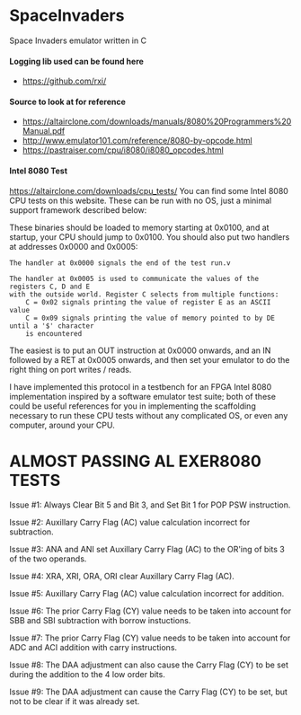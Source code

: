 # SpaceInvaders
Space Invaders emulator written in C

#### Logging lib used can be found here
- https://github.com/rxi/

#### Source to look at for reference
- https://altairclone.com/downloads/manuals/8080%20Programmers%20Manual.pdf
- http://www.emulator101.com/reference/8080-by-opcode.html
- https://pastraiser.com/cpu/i8080/i8080_opcodes.html

#### Intel 8080 Test
https://altairclone.com/downloads/cpu_tests/
You can find some Intel 8080 CPU tests on this website. These can be run with no OS, 
just a minimal support framework described below:

These binaries should be loaded to memory starting at 0x0100, and at startup, your 
CPU should jump to 0x0100. You should also put two handlers at addresses 0x0000 and 0x0005:

    The handler at 0x0000 signals the end of the test run.v

    The handler at 0x0005 is used to communicate the values of the registers C, D and E 
    with the outside world. Register C selects from multiple functions:
        C = 0x02 signals printing the value of register E as an ASCII value
        C = 0x09 signals printing the value of memory pointed to by DE until a '$' character
        is encountered

The easiest is to put an OUT instruction at 0x0000 onwards, and an IN followed by a RET at 
0x0005 onwards, and then set your emulator to do the right thing on port writes / reads.

I have implemented this protocol in a testbench for an FPGA Intel 8080 implementation inspired 
by a software emulator test suite; both of these could be useful references for you in 
implementing the scaffolding necessary to run these CPU tests without any complicated OS,
or even any computer, around your CPU.

# ALMOST PASSING AL EXER8080 TESTS
Issue #1: Always Clear Bit 5 and Bit 3, and Set Bit 1 for POP PSW
instruction.

Issue #2: Auxillary Carry Flag (AC) value calculation incorrect for
subtraction.

Issue #3: ANA and ANI set Auxillary Carry Flag (AC) to the OR'ing of
bits 3 of the two operands.

Issue #4: XRA, XRI, ORA, ORI clear Auxillary Carry Flag (AC).

Issue #5: Auxillary Carry Flag (AC) value calculation incorrect for
addition.

Issue #6: The prior Carry Flag (CY) value needs to be taken into
account for SBB and SBI subtraction with borrow instuctions.

Issue #7: The prior Carry Flag (CY) value needs to be taken into
account for ADC and ACI addition with carry instructions.

Issue #8: The DAA adjustment can also cause the Carry Flag (CY) to be
set during the addition to the 4 low order bits.

Issue #9: The DAA adjustment can cause the Carry Flag (CY) to be set,
but not to be clear if it was already set.
